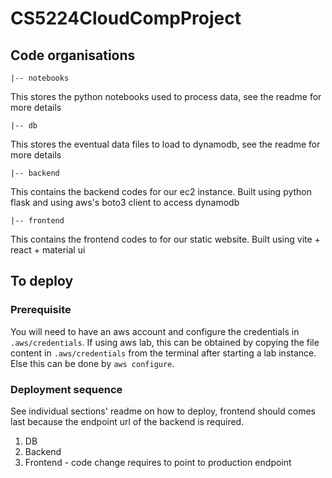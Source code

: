 # CS5224CloudCompProject

## Code organisations
```
|-- notebooks
```
This stores the python notebooks used to process data, see the readme for more details
```
|-- db
```
This stores the eventual data files to load to dynamodb, see the readme for more details
```
|-- backend
```
This contains the backend codes for our ec2 instance. Built using python flask and using aws's boto3 client to access dynamodb
```
|-- frontend
```
This contains the frontend codes to for our static website. Built using vite + react + material ui

## To deploy
### Prerequisite
You will need to have an aws account and configure the credentials in `.aws/credentials`. If using aws lab, this can be obtained by copying the file content in `.aws/credentials` from the terminal after starting a lab instance. Else this can be done by `aws configure`.

### Deployment sequence
See individual sections' readme on how to deploy, frontend should comes last because the endpoint url of the backend is required.
1. DB
2. Backend
3. Frontend - code change requires to point to production endpoint
